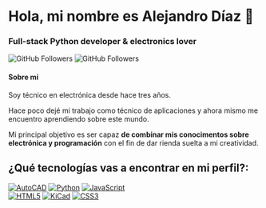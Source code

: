 # Hola, mi nombre es Alejandro Díaz 👋
### Full-stack Python developer & electronics lover

![GitHub Followers](https://img.shields.io/github/followers/alexdevrep?style=social)
![GitHub Followers](https://img.shields.io/github/stars/alexdevrep?style=social)

#### Sobre mí
Soy técnico en electrónica desde hace tres años.

Hace poco dejé mi trabajo como técnico de aplicaciones y ahora mismo me 
encuentro aprendiendo sobre este mundo.

Mi principal objetivo es ser capaz **de combinar mis conocimentos sobre electrónica y programación**
con el fin de dar rienda suelta a mi creatividad.

## ¿Qué tecnologías vas a encontrar en mi perfil?:
[![AutoCAD](https://img.shields.io/badge/AUTOCAD-000000?style=for-the-badge&logo=Autodesk&logoColor=white&labelColor=101010)]()
[![Python](https://img.shields.io/badge/Python-3776AB?style=for-the-badge&logo=python&logoColor=white&labelColor=101010)]()
[![JavaScript](https://img.shields.io/badge/JavaScript-F7DF1E?style=for-the-badge&logo=javascript&logoColor=white&labelColor=101010)]()
</br>
[![HTML5](https://img.shields.io/badge/HTML5-E34F26?style=for-the-badge&logo=html5&logoColor=white&labelColor=101010)]()
[![KiCad](https://img.shields.io/badge/KICAD-314CB0?style=for-the-badge&logo=kicad&logoColor=white&labelColor=101010)]()
[![CSS3](https://img.shields.io/badge/CSS3-1572B6?style=for-the-badge&logo=css3&logoColor=white&labelColor=101010)]()



<!--
**alexdevrep/alexdevrep** is a ✨ _special_ ✨ repository because its `README.md` (this file) appears on your GitHub profile.

Here are some ideas to get you started:

- 🔭 I’m currently working on ...
- 🌱 I’m currently learning ...
- 👯 I’m looking to collaborate on ...
- 🤔 I’m looking for help with ...
- 💬 Ask me about ...
- 📫 How to reach me: ...
- 😄 Pronouns: ...
- ⚡ Fun fact: ...
-->
